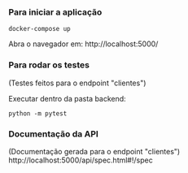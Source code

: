 ### Para iniciar a aplicação

```
docker-compose up
```

Abra o navegador em: http://localhost:5000/

### Para rodar os testes

(Testes feitos para o endpoint "clientes")

Executar dentro da pasta backend:

```
python -m pytest
```

### Documentação da API

(Documentação gerada para o endpoint "clientes")
http://localhost:5000/api/spec.html#!/spec
